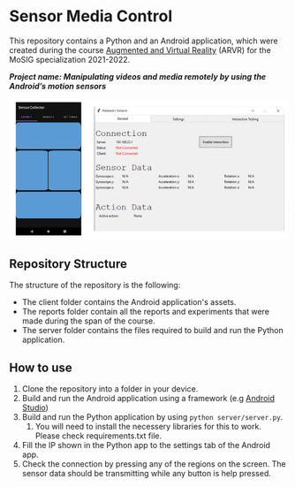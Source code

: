 # Sensor Media Control

This repository contains a Python and an Android application, which were created during the course [Augmented and Virtual Reality](https://coutrixc.gricad-pages.univ-grenoble-alpes.fr/ar-vr-new-interaction-techniques/) (ARVR) for the MoSIG specialization 2021-2022.

***Project name: Manipulating videos and media remotely by using the Android’s motion sensors***

![main_layouts](/reports/img/main_layouts.png)

## Repository Structure

The structure of the repository is the following:

* The client folder contains the Android application's assets.
* The reports folder contain all the reports and experiments that were made during the span of the course.
* The server folder contains the files required to build and run the Python application.

## How to use

1. Clone the repository into a folder in your device.
2. Build and run the Android application using a framework (e.g [Android Studio](https://developer.android.com/studio))
3. Build and run the Python application by using `python server/server.py`.
    1. You will need to install the necessery libraries for this to work. Please check requirements.txt file.
4. Fill the IP shown in the Python app to the settings tab of the Android app.
5. Check the connection by pressing any of the regions on the screen. The sensor data should be transmitting while any button is help pressed.
